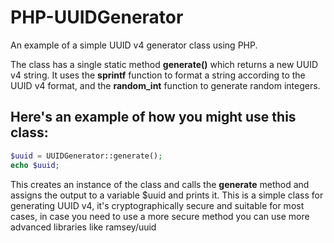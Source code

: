 # PHP-UUIDGenerator
An example of a simple UUID v4 generator class using PHP.

The class has a single static method **generate()** which returns a new UUID v4 string. It uses the **sprintf** function to format a string according to the UUID v4 format, and the **random_int** function to generate random integers.

## Here's an example of how you might use this class:
```php
$uuid = UUIDGenerator::generate();
echo $uuid;
```

This creates an instance of the class and calls the **generate** method and assigns the output to a variable $uuid and prints it.
This is a simple class for generating UUID v4, it's cryptographically secure and suitable for most cases, in case you need to use a more secure method you can use more advanced libraries like ramsey/uuid
